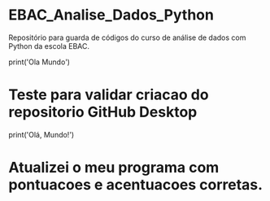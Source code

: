 # EBAC_Analise_Dados_Python
 Repositório para guarda de códigos do curso de análise de dados com Python da escola EBAC.

print('Ola Mundo')
# Teste para validar criacao do repositorio GitHub Desktop

print('Olá, Mundo!')
# Atualizei o meu programa com pontuacoes e acentuacoes corretas.